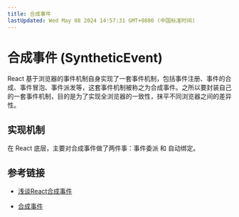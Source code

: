 ```yaml
---
title: 合成事件
lastUpdated: Wed May 08 2024 14:57:31 GMT+0800 (中国标准时间)
---
```


# 合成事件 (SyntheticEvent)

React 基于浏览器的事件机制自身实现了一套事件机制，包括事件注册、事件的合成、事件冒泡、事件派发等，这套事件机制被称之为合成事件。之所以要封装自己的一套事件机制，目的是为了实现全浏览器的一致性，抹平不同浏览器之间的差异性。

## 实现机制

在 React 底层，主要对合成事件做了两件事：事件委派 和 自动绑定。

## 参考链接

- [浅谈React合成事件](https://juejin.cn/post/6991645668934680584)

- [合成事件](https://tsejx.github.io/react-guidebook/foundation/advanced-guides/synthetic-event/)
